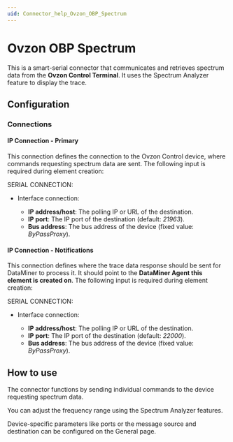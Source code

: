 ```yaml
---
uid: Connector_help_Ovzon_OBP_Spectrum
---
```


# Ovzon OBP Spectrum

This is a smart-serial connector that communicates and retrieves spectrum data from the **Ovzon Control Terminal**. It uses the Spectrum Analyzer feature to display the trace.

## Configuration

### Connections

#### IP Connection - Primary

This connection defines the connection to the Ovzon Control device, where commands requesting spectrum data are sent. The following input is required during element creation:

SERIAL CONNECTION:

- Interface connection:

  - **IP address/host**: The polling IP or URL of the destination.
  - **IP port**: The IP port of the destination (default: *21963*).
  - **Bus address**: The bus address of the device (fixed value: *ByPassProxy*).

#### IP Connection - Notifications

This connection defines where the trace data response should be sent for DataMiner to process it. It should point to the **DataMiner Agent this element is created on**. The following input is required during element creation:

SERIAL CONNECTION:

- Interface connection:

  - **IP address/host**: The polling IP or URL of the destination.
  - **IP port**: The IP port of the destination (default: *22000*).
  - **Bus address**: The bus address of the device (fixed value: *ByPassProxy*).

## How to use

The connector functions by sending individual commands to the device requesting spectrum data.

You can adjust the frequency range using the Spectrum Analyzer features.

Device-specific parameters like ports or the message source and destination can be configured on the General page.
